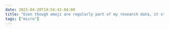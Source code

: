 ```yaml
---
date: 2021-04-20T14:54:43-04:00
title: "Even though emoji are regularly part of my research data, it still feels weird to include them in a journal article manuscript."
tags: ["micro"]
---
```

